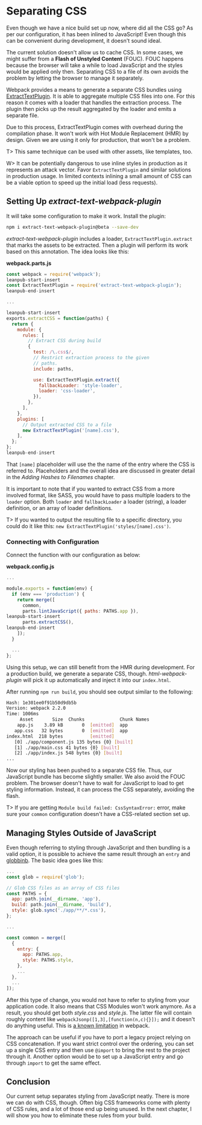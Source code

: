 # Separating CSS

Even though we have a nice build set up now, where did all the CSS go? As per our configuration, it has been inlined to JavaScript! Even though this can be convenient during development, it doesn't sound ideal.

The current solution doesn't allow us to cache CSS. In some cases, we might suffer from a **Flash of Unstyled Content** (FOUC). FOUC happens because the browser will take a while to load JavaScript and the styles would be applied only then. Separating CSS to a file of its own avoids the problem by letting the browser to manage it separately.

Webpack provides a means to generate a separate CSS bundles using [ExtractTextPlugin](https://www.npmjs.com/package/extract-text-webpack-plugin). It is able to aggregate multiple CSS files into one. For this reason it comes with a loader that handles the extraction process. The plugin then picks up the result aggregated by the loader and emits a separate file.

Due to this process, ExtractTextPlugin comes with overhead during the compilation phase. It won't work with Hot Module Replacement (HMR) by design. Given we are using it only for production, that won't be a problem.

T> This same technique can be used with other assets, like templates, too.

W> It can be potentially dangerous to use inline styles in production as it represents an attack vector. Favor `ExtractTextPlugin` and similar solutions in production usage. In limited contexts inlining a small amount of CSS can be a viable option to speed up the initial load (less requests).

## Setting Up *extract-text-webpack-plugin*

It will take some configuration to make it work. Install the plugin:

```bash
npm i extract-text-webpack-plugin@beta --save-dev
```

*extract-text-webpack-plugin* includes a loader, `ExtractTextPlugin.extract` that marks the assets to be extracted. Then a plugin will perform its work based on this annotation. The idea looks like this:

**webpack.parts.js**

```javascript
const webpack = require('webpack');
leanpub-start-insert
const ExtractTextPlugin = require('extract-text-webpack-plugin');
leanpub-end-insert

...

leanpub-start-insert
exports.extractCSS = function(paths) {
  return {
    module: {
      rules: [
        // Extract CSS during build
        {
          test: /\.css$/,
          // Restrict extraction process to the given
          // paths.
          include: paths,

          use: ExtractTextPlugin.extract({
            fallbackLoader: 'style-loader',
            loader: 'css-loader',
          }),
        },
      ],
    },
    plugins: [
      // Output extracted CSS to a file
      new ExtractTextPlugin('[name].css'),
    ],
  };
};
leanpub-end-insert
```

That `[name]` placeholder will use the the name of the entry where the CSS is referred to. Placeholders and the overall idea are discussed in greater detail in the *Adding Hashes to Filenames* chapter.

It is important to note that if you wanted to extract CSS from a more involved format, like SASS, you would have to pass multiple loaders to the `loader` option. Both `loader` and `fallbackLoader` a loader (string), a loader definition, or an array of loader definitions.

T> If you wanted to output the resulting file to a specific directory, you could do it like this: `new ExtractTextPlugin('styles/[name].css')`.

### Connecting with Configuration

Connect the function with our configuration as below:

**webpack.config.js**

```javascript
...

module.exports = function(env) {
  if (env === 'production') {
    return merge([
      common,
      parts.lintJavaScript({ paths: PATHS.app }),
leanpub-start-insert
      parts.extractCSS(),
leanpub-end-insert
    ]);
  }

  ...
};
```

Using this setup, we can still benefit from the HMR during development. For a production build, we generate a separate CSS, though. *html-webpack-plugin* will pick it up automatically and inject it into our `index.html`.

After running `npm run build`, you should see output similar to the following:

```bash
Hash: 1e301ee0f91b50d9db5b
Version: webpack 2.2.0
Time: 1006ms
     Asset       Size  Chunks             Chunk Names
    app.js    3.89 kB       0  [emitted]  app
   app.css   32 bytes       0  [emitted]  app
index.html  218 bytes          [emitted]
   [0] ./app/component.js 135 bytes {0} [built]
   [1] ./app/main.css 41 bytes {0} [built]
   [2] ./app/index.js 548 bytes {0} [built]
...
```

Now our styling has been pushed to a separate CSS file. Thus, our JavaScript bundle has become slightly smaller. We also avoid the FOUC problem. The browser doesn't have to wait for JavaScript to load to get styling information. Instead, it can process the CSS separately, avoiding the flash.

T> If you are getting `Module build failed: CssSyntaxError:` error, make sure your `common` configuration doesn't have a CSS-related section set up.

## Managing Styles Outside of JavaScript

Even though referring to styling through JavaScript and then bundling is a valid option, it is possible to achieve the same result through an `entry` and [globbinb](https://www.npmjs.com/package/glob). The basic idea goes like this:

```javascript
...
const glob = require('glob');

// Glob CSS files as an array of CSS files
const PATHS = {
  app: path.join(__dirname, 'app'),
  build: path.join(__dirname, 'build'),
  style: glob.sync('./app/**/*.css'),
};

...

const common = merge([
  {
    entry: {
      app: PATHS.app,
      style: PATHS.style,
    },
    ...
  },
  ...
]);
```

After this type of change, you would not have to refer to styling from your application code. It also means that CSS Modules won't work anymore. As a result, you should get both *style.css* and *style.js*. The latter file will contain roughly content like `webpackJsonp([1,3],[function(n,c){}]);` and it doesn't do anything useful. This is [a known limitation](https://github.com/webpack/webpack/issues/1967) in webpack.

The approach can be useful if you have to port a legacy project relying on CSS concatenation. If you want strict control over the ordering, you can set up a single CSS entry and then use `@import` to bring the rest to the project through it. Another option would be to set up a JavaScript entry and go through `import` to get the same effect.

## Conclusion

Our current setup separates styling from JavaScript neatly. There is more we can do with CSS, though. Often big CSS frameworks come with plenty of CSS rules, and a lot of those end up being unused. In the next chapter, I will show you how to eliminate these rules from your build.
